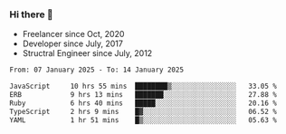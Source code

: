 ### Hi there 👋

- Freelancer since Oct, 2020
- Developer since July, 2017
- Structral Engineer since July, 2012

<!--START_SECTION:waka-->

```txt
From: 07 January 2025 - To: 14 January 2025

JavaScript     10 hrs 55 mins  ████████▒░░░░░░░░░░░░░░░░   33.05 %
ERB            9 hrs 13 mins   ███████░░░░░░░░░░░░░░░░░░   27.88 %
Ruby           6 hrs 40 mins   █████░░░░░░░░░░░░░░░░░░░░   20.16 %
TypeScript     2 hrs 9 mins    █▓░░░░░░░░░░░░░░░░░░░░░░░   06.52 %
YAML           1 hr 51 mins    █▒░░░░░░░░░░░░░░░░░░░░░░░   05.63 %
```

<!--END_SECTION:waka-->
